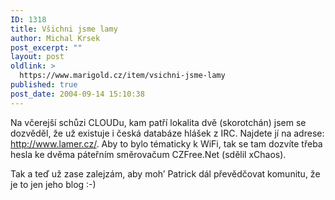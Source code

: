 ```yaml
---
ID: 1318
title: Všichni jsme lamy
author: Michal Krsek
post_excerpt: ""
layout: post
oldlink: >
  https://www.marigold.cz/item/vsichni-jsme-lamy
published: true
post_date: 2004-09-14 15:10:38
---
```

<p>
Na včerejší schůzi CLOUDu, kam patří lokalita dvě (skorotchán) jsem se dozvěděl, že už existuje i česká databáze hlášek z IRC. Najdete jí na adrese: <a href="http://www.lamer.cz/">http://www.lamer.cz/</a>. Aby to bylo tématicky k WiFi, tak se tam dozvíte třeba hesla ke dvěma páteřním směrovačum CZFree.Net (sdělil xChaos).</p>
<p>
Tak a teď už zase zalejzám, aby moh&#8217; Patrick dál převědčovat komunitu, že je to jen jeho blog :-)</p>
